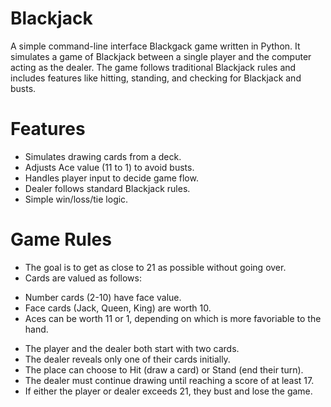 # Blackjack

A simple command-line interface Blackgack game written in Python. It simulates a game of Blackjack between a single player and the computer acting as the dealer. The game follows traditional Blackjack rules and includes features like hitting, standing, and checking for Blackjack and busts.

# Features

- Simulates drawing cards from a deck.
- Adjusts Ace value (11 to 1) to avoid busts.
- Handles player input to decide game flow.
- Dealer follows standard Blackjack rules.
- Simple win/loss/tie logic.

# Game Rules

- The goal is to get as close to 21 as possible without going over.
- Cards are valued as follows:
+    Number cards (2-10) have face value.
+    Face cards (Jack, Queen, King) are worth 10.
+    Aces can be worth 11 or 1, depending on which is more favoriable to the hand.
- The player and the dealer both start with two cards.
- The dealer reveals only one of their cards initially.
- The place can choose to Hit (draw a card) or Stand (end their turn).
- The dealer must continue drawing until reaching a score of at least 17.
- If either the player or dealer exceeds 21, they bust and lose the game.
